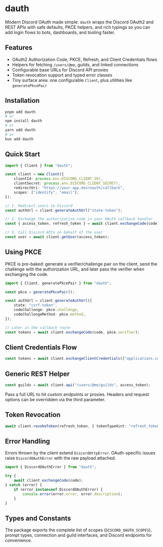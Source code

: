 # dauth

Modern Discord OAuth made simple. `dauth` wraps the Discord OAuth2 and REST APIs with safe defaults, PKCE helpers, and rich typings so you can add login flows to bots, dashboards, and tooling faster.

## Features
- OAuth2 Authorization Code, PKCE, Refresh, and Client Credentials flows
- Helpers for fetching `/users/@me`, guilds, and linked connections
- Configurable base URLs for Discord API proxies
- Token revocation support and typed error classes
- Tiny surface area: one configurable `Client`, plus utilities like `generatePkcePair`

## Installation

```bash
pnpm add dauth
# or
npm install dauth
# or
yarn add dauth
# or
bun add dauth
```

## Quick Start

```ts
import { Client } from "dauth";

const client = new Client({
	clientId: process.env.DISCORD_CLIENT_ID!,
	clientSecret: process.env.DISCORD_CLIENT_SECRET!,
	redirectUri: "https://your-app.dev/oauth/callback",
	scopes: ["identify", "email"],
});

// 1. Redirect users to Discord
const authUrl = client.generateAuthUrl("state-token");

// 2. Exchange the authorization code in your OAuth callback handler
const { access_token, refresh_token } = await client.exchangeCode(code);

// 3. Call Discord APIs on behalf of the user
const user = await client.getUser(access_token);
```

## Using PKCE

PKCE is pre-baked: generate a verifier/challenge pair on the client, send the challenge with the authorization URL, and later pass the verifier when exchanging the code.

```ts
import { Client, generatePkcePair } from "dauth";

const pkce = generatePkcePair();

const authUrl = client.generateAuthUrl({
	state: "csrf-token",
	codeChallenge: pkce.challenge,
	codeChallengeMethod: pkce.method,
});

// Later in the callback route
const tokens = await client.exchangeCode(code, pkce.verifier);
```

## Client Credentials Flow

```ts
const tokens = await client.exchangeClientCredentials(["applications.commands"]);
```

## Generic REST Helper

```ts
const guilds = await client.api("/users/@me/guilds", access_token);
```

Pass a full URL to hit custom endpoints or proxies. Headers and request options can be overridden via the third parameter.

## Token Revocation

```ts
await client.revokeToken(refresh_token, { tokenTypeHint: "refresh_token" });
```

## Error Handling

Errors thrown by the client extend `DiscordHttpError`. OAuth-specific issues raise `DiscordOAuthError` with the raw payload attached.

```ts
import { DiscordOAuthError } from "dauth";

try {
	await client.exchangeCode(code);
} catch (error) {
	if (error instanceof DiscordOAuthError) {
		console.error(error.error, error.description);
	}
}
```

## Types and Constants

The package exports the complete list of scopes (`DISCORD_OAUTH_SCOPES`), prompt types, connection and guild interfaces, and Discord endpoints for convenience.
